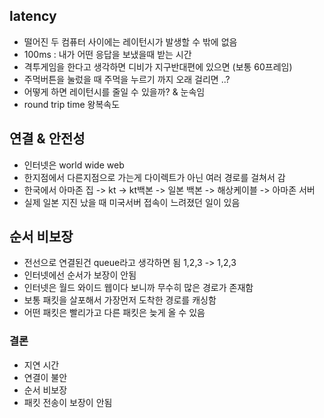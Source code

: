 ## latency
- 떨어진 두 컴퓨터 사이에는 레이턴시가 발생할 수 밖에 없음
- 100ms : 내가 어떤 응답을 보냈을때 받는 시간
- 격투게임을 한다고 생각하면 디비가 지구반대편에 있으면 (보통 60프레임)
- 주먹버튼을 눌렀을 때 주먹을 누르기 까지 오래 걸리면 ..?
- 어떻게 하면 레이턴시를 줄일 수 있을까? & 눈속임
- round trip time 왕복속도


## 연결 & 안전성
- 인터넷은 world wide web 
- 한지점에서 다른지점으로 가는게 다이렉트가 아닌 여러 경로를 걸쳐서 감
- 한국에서 아마존 
집 -> kt -> kt백본 -> 일본 백본 -> 해상케이블 -> 아마존 서버
- 실제 일본 지진 났을 때 미국서버 접속이 느려졌던 일이 있음 

## 순서 비보장 
- 전선으로 연결된건 queue라고 생각하면 됨 
1,2,3 -> 1,2,3
- 인터넷에선 순서가 보장이 안됨 
- 인터넷은 월드 와이드 웹이다 보니까 무수히 많은 경로가 존재함
- 보통 패킷을 살포해서 가장먼저 도착한 경로를 캐싱함
- 어떤 패킷은 빨리가고 다른 패킷은 늦게 올 수 있음 

### 결론
- 지연 시간
- 연결이 불안
- 순서 비보장 
- 패킷 전송이 보장이 안됨